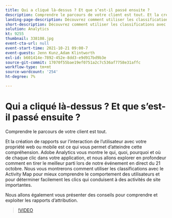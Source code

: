 ```yaml
---
title: Qui a cliqué là-dessus ? Et que sʼest-il passé ensuite ?
description: Comprendre le parcours de votre client est tout. Et la création de rapports sur l’interaction de l’utilisateur avec votre propriété web ou mobile est ce qui vous permet d’atteindre cette compréhension. Adobe Analytics vous montre le qui, quoi, pourquoi et où de chaque clic dans votre application, et nous allons explorer en profondeur comment en tirer le meilleur parti lors de notre événement en direct du 21 octobre. Nous vous montrerons comment utiliser les classifications avec le Activity Map pour mieux comprendre le comportement des utilisateurs et pour déterminer facilement les clics qui conduisent à des activités de site importantes.
landing-page-description: Découvrez comment utiliser les classifications avec le Activity Map pour mieux comprendre le comportement des utilisateurs et pour tracer les clics qui conduisent à des activités de site importantes.
short-description: Découvrez comment utiliser les classifications avec le Activity Map pour mieux comprendre le comportement des utilisateurs et pour tracer les clics qui conduisent à des activités de site importantes.
solution: Analytics
kt: 9255
thumbnail: 338108.jpg
event-cta-url: null
event-start-time: 2021-10-21 09:00-7
event-guests: Jenn Kunz,Adam Klintworth
exl-id: b601414e-7892-452e-8dd3-e9d917bd9b3e
source-git-commit: 17070f55bae19ef0751a2c7c536af7758e31affc
workflow-type: tm+mt
source-wordcount: '254'
ht-degree: 7%

---
```


# Qui a cliqué là-dessus ? Et que sʼest-il passé ensuite ?

Comprendre le parcours de votre client est tout.

Et la création de rapports sur l’interaction de l’utilisateur avec votre propriété web ou mobile est ce qui vous permet d’atteindre cette compréhension. Adobe Analytics vous montre le qui, quoi, pourquoi et où de chaque clic dans votre application, et nous allons explorer en profondeur comment en tirer le meilleur parti lors de notre événement en direct du 21 octobre. Nous vous montrerons comment utiliser les classifications avec le Activity Map pour mieux comprendre le comportement des utilisateurs et pour déterminer facilement les clics qui conduisent à des activités de site importantes.

Nous allons également vous présenter des conseils pour comprendre et exploiter les rapports d’attribution.

>[!VIDEO](https://video.tv.adobe.com/v/338108/?quality=12&learn=on)

